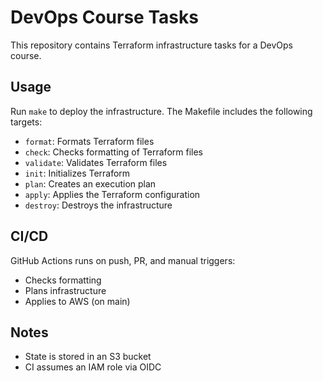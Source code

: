 # DevOps Course Tasks

This repository contains Terraform infrastructure tasks for a DevOps course.

## Usage

Run `make` to deploy the infrastructure. The Makefile includes the following targets:

- `format`: Formats Terraform files
- `check`: Checks formatting of Terraform files
- `validate`: Validates Terraform files
- `init`: Initializes Terraform
- `plan`: Creates an execution plan
- `apply`: Applies the Terraform configuration
- `destroy`: Destroys the infrastructure

## CI/CD

GitHub Actions runs on push, PR, and manual triggers:

- Checks formatting
- Plans infrastructure
- Applies to AWS (on main)

## Notes

- State is stored in an S3 bucket
- CI assumes an IAM role via OIDC

